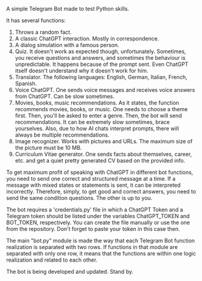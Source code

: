 A simple Telegram Bot made to test Python skills.

It has several functions:

1. Throws a random fact.
2. A classic ChatGPT interaction. Mostly in correspondence.
3. A dialog simulation with a famous person.
4. Quiz. 
   It doesn't work as expected though, unfortunately. 
   Sometimes, you receive questions and answers, and sometimes the behaviour is unpredictable. 
   It happens because of the prompt sent. Even ChatGPT itself doesn't understand why it doesn't work for him.
5. Translator. 
   The following languages: English, German, Italian, French, Spanish.
6. Voice ChatGPT. 
   One sends voice messages and receives voice answers from ChatGPT. Can be slow sometimes.
7. Movies, books, music recommendations. 
   As it states, the function recommends movies, books, or music. One needs to choose a theme first. 
   Then, you'll be asked to enter a genre. Then, the bot will send recommendations. 
   It can be extremely slow sometimes, brace yourselves. 
   Also, due to how AI chats interpret prompts, there will always be multiple recommendations.
8. Image recognizer. 
   Works with pictures and URLs. The maximum size of the picture must be 10 MB.
9. Curriculum Vitae generator. 
   One sends facts about themselves, career, etc. and get a quiet pretty generated CV based on the provided info. 

To get maximum profit of speaking with ChatGPT in different bot functions, you need to send one correct and structured message at a time.
If a message with mixed states or statements is sent, it can be interpreted incorrectly.
Therefore, simply, to get good and correct answers, you need to send the same condition questions. The other is up to you.

The bot requires a 'credentials.py' file in which a ChatGPT Token and a Telegram token should be listed under the variables ChatGPT_TOKEN and BOT_TOKEN, respectively. 
You can create the file manually or use the one from the repository. Don't forget to paste your token in this case then.

The main "bot.py" module is made the way that each Telegram Bot function realization is separated with two rows.
If functions in that module are separated with only one row, it means that the functions are within one logic realization and related to each other.

The bot is being developed and updated. Stand by.